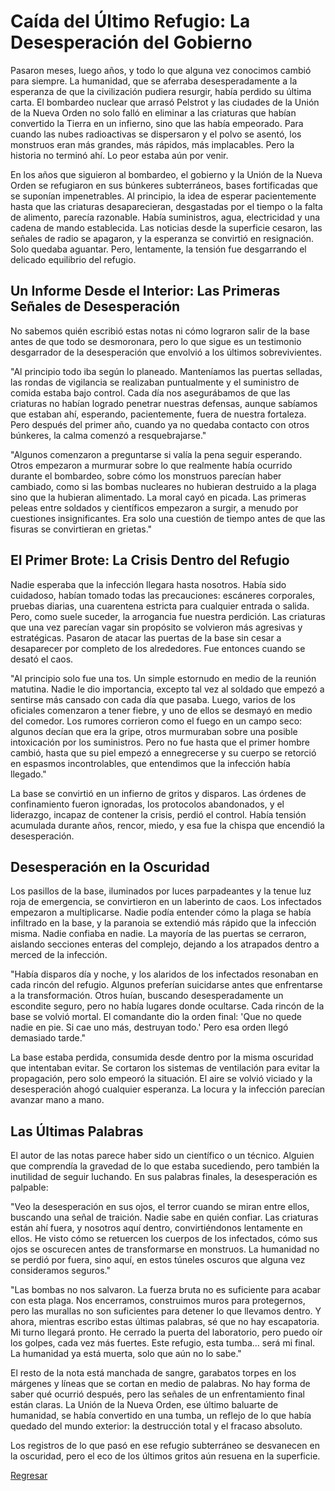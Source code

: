 # Caída del Último Refugio: La Desesperación del Gobierno

Pasaron meses, luego años, y todo lo que alguna vez conocimos cambió para siempre. La humanidad, que se aferraba desesperadamente a la esperanza de que la civilización pudiera resurgir, había perdido su última carta. El bombardeo nuclear que arrasó Pelstrot y las ciudades de la Unión de la Nueva Orden no solo falló en eliminar a las criaturas que habían convertido la Tierra en un infierno, sino que las había empeorado. Para cuando las nubes radioactivas se dispersaron y el polvo se asentó, los monstruos eran más grandes, más rápidos, más implacables. Pero la historia no terminó ahí. Lo peor estaba aún por venir.

En los años que siguieron al bombardeo, el gobierno y la Unión de la Nueva Orden se refugiaron en sus búnkeres subterráneos, bases fortificadas que se suponían impenetrables. Al principio, la idea de esperar pacientemente hasta que las criaturas desaparecieran, desgastadas por el tiempo o la falta de alimento, parecía razonable. Había suministros, agua, electricidad y una cadena de mando establecida. Las noticias desde la superficie cesaron, las señales de radio se apagaron, y la esperanza se convirtió en resignación. Solo quedaba aguantar. Pero, lentamente, la tensión fue desgarrando el delicado equilibrio del refugio.

## Un Informe Desde el Interior: Las Primeras Señales de Desesperación

No sabemos quién escribió estas notas ni cómo lograron salir de la base antes de que todo se desmoronara, pero lo que sigue es un testimonio desgarrador de la desesperación que envolvió a los últimos sobrevivientes.

"Al principio todo iba según lo planeado. Manteníamos las puertas selladas, las rondas de vigilancia se realizaban puntualmente y el suministro de comida estaba bajo control. Cada día nos asegurábamos de que las criaturas no habían logrado penetrar nuestras defensas, aunque sabíamos que estaban ahí, esperando, pacientemente, fuera de nuestra fortaleza. Pero después del primer año, cuando ya no quedaba contacto con otros búnkeres, la calma comenzó a resquebrajarse."

"Algunos comenzaron a preguntarse si valía la pena seguir esperando. Otros empezaron a murmurar sobre lo que realmente había ocurrido durante el bombardeo, sobre cómo los monstruos parecían haber cambiado, como si las bombas nucleares no hubieran destruido a la plaga sino que la hubieran alimentado. La moral cayó en picada. Las primeras peleas entre soldados y científicos empezaron a surgir, a menudo por cuestiones insignificantes. Era solo una cuestión de tiempo antes de que las fisuras se convirtieran en grietas."

## El Primer Brote: La Crisis Dentro del Refugio

Nadie esperaba que la infección llegara hasta nosotros. Había sido cuidadoso, habían tomado todas las precauciones: escáneres corporales, pruebas diarias, una cuarentena estricta para cualquier entrada o salida. Pero, como suele suceder, la arrogancia fue nuestra perdición. Las criaturas que una vez parecían vagar sin propósito se volvieron más agresivas y estratégicas. Pasaron de atacar las puertas de la base sin cesar a desaparecer por completo de los alrededores. Fue entonces cuando se desató el caos.

"Al principio solo fue una tos. Un simple estornudo en medio de la reunión matutina. Nadie le dio importancia, excepto tal vez al soldado que empezó a sentirse más cansado con cada día que pasaba. Luego, varios de los oficiales comenzaron a tener fiebre, y uno de ellos se desmayó en medio del comedor. Los rumores corrieron como el fuego en un campo seco: algunos decían que era la gripe, otros murmuraban sobre una posible intoxicación por los suministros. Pero no fue hasta que el primer hombre cambió, hasta que su piel empezó a ennegrecerse y su cuerpo se retorció en espasmos incontrolables, que entendimos que la infección había llegado."

La base se convirtió en un infierno de gritos y disparos. Las órdenes de confinamiento fueron ignoradas, los protocolos abandonados, y el liderazgo, incapaz de contener la crisis, perdió el control. Había tensión acumulada durante años, rencor, miedo, y esa fue la chispa que encendió la desesperación.

## Desesperación en la Oscuridad

Los pasillos de la base, iluminados por luces parpadeantes y la tenue luz roja de emergencia, se convirtieron en un laberinto de caos. Los infectados empezaron a multiplicarse. Nadie podía entender cómo la plaga se había infiltrado en la base, y la paranoia se extendió más rápido que la infección misma. Nadie confiaba en nadie. La mayoría de las puertas se cerraron, aislando secciones enteras del complejo, dejando a los atrapados dentro a merced de la infección.

"Había disparos día y noche, y los alaridos de los infectados resonaban en cada rincón del refugio. Algunos preferían suicidarse antes que enfrentarse a la transformación. Otros huían, buscando desesperadamente un escondite seguro, pero no había lugares donde ocultarse. Cada rincón de la base se volvió mortal. El comandante dio la orden final: 'Que no quede nadie en pie. Si cae uno más, destruyan todo.' Pero esa orden llegó demasiado tarde."

La base estaba perdida, consumida desde dentro por la misma oscuridad que intentaban evitar. Se cortaron los sistemas de ventilación para evitar la propagación, pero solo empeoró la situación. El aire se volvió viciado y la desesperación ahogó cualquier esperanza. La locura y la infección parecían avanzar mano a mano.

## Las Últimas Palabras

El autor de las notas parece haber sido un científico o un técnico. Alguien que comprendía la gravedad de lo que estaba sucediendo, pero también la inutilidad de seguir luchando. En sus palabras finales, la desesperación es palpable:

"Veo la desesperación en sus ojos, el terror cuando se miran entre ellos, buscando una señal de traición. Nadie sabe en quién confiar. Las criaturas están ahí fuera, y nosotros aquí dentro, convirtiéndonos lentamente en ellos. He visto cómo se retuercen los cuerpos de los infectados, cómo sus ojos se oscurecen antes de transformarse en monstruos. La humanidad no se perdió por fuera, sino aquí, en estos túneles oscuros que alguna vez consideramos seguros."

"Las bombas no nos salvaron. La fuerza bruta no es suficiente para acabar con esta plaga. Nos encerramos, construimos muros para protegernos, pero las murallas no son suficientes para detener lo que llevamos dentro. Y ahora, mientras escribo estas últimas palabras, sé que no hay escapatoria. Mi turno llegará pronto. He cerrado la puerta del laboratorio, pero puedo oír los golpes, cada vez más fuertes. Este refugio, esta tumba... será mi final. La humanidad ya está muerta, solo que aún no lo sabe."

El resto de la nota está manchada de sangre, garabatos torpes en los márgenes y líneas que se cortan en medio de palabras. No hay forma de saber qué ocurrió después, pero las señales de un enfrentamiento final están claras. La Unión de la Nueva Orden, ese último baluarte de humanidad, se había convertido en una tumba, un reflejo de lo que había quedado del mundo exterior: la destrucción total y el fracaso absoluto.

Los registros de lo que pasó en ese refugio subterráneo se desvanecen en la oscuridad, pero el eco de los últimos gritos aún resuena en la superficie.

[Regresar](/blog.md)